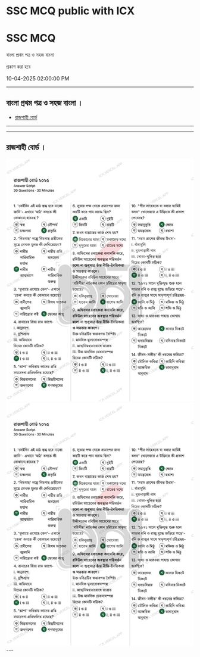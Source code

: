 # SSC MCQ public with ICX
<div class="imgs">
<h1>SSC MCQ</h1>
<p>বাংলা প্রথম পত্র ও সহজ বাংলা</p>
<p>প্রকাশ করা হবে</p>
<p>10-04-2025 02:00:00 PM</p>
</div>

---
## বাংলা প্রথম পত্র ও সহজ বাংলা ।
- <a href="#raj-ban1"> রাজশাহী বোর্ড </a>
---

---
## রাজশাহী বোর্ড ।


<div id="raj-ban1">
<img src="raj-ban1-s1.jpg" />
<img src="raj-ban1-s2.jpg">
</div>
---
